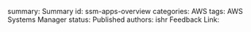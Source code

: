 summary: Summary
id: ssm-apps-overview
categories: AWS
tags: AWS Systems Manager
status: Published
authors: ishr
Feedback Link: 

